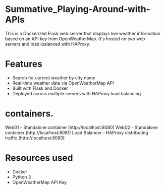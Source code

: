 # Summative_Playing-Around-with-APIs

This is a Dockerized Flask web server that displays live weather information based on an API key from OpenWeatherMap. It's hosted on two web servers and load-balanced with HAProxy.

# Features

- Search for current weather by city name
- Real-time weather data via OpenWeatherMap API
- Built with Flask and Docker
- Deployed across multiple servers with HAProxy load balancing

# containers.

Web01   - Standalone container  (http://localhost:8080)
Web02   - Standalone container  (http://localhost:8081)
Load Balancer - HAProxy distributing traffic  (http://localhost:8083)

# Resources used

- Docker
- Python 3
- OpenWeatherMap API Key

